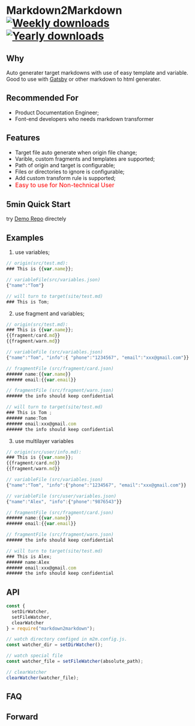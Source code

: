 # Markdown2Markdown [![Weekly downloads](https://img.shields.io/npm/dw/markdown2markdown.svg)](https://github.com/talentAN/markdown2markdown) [![Yearly downloads](https://img.shields.io/npm/dy/markdown2markdown.svg)](https://github.com/talentAN/markdown2markdown)

## Why

Auto generater target markdowns with use of easy template and variable. Good to use with [Gatsby](https://www.gatsbyjs.org/) or other markdown to html generater.

## Recommended For

- Product Documentation Engineer;
- Font-end developers who needs markdown transformer

## Features

- Target file auto generate when origin file change;
- Varible, custom fragments and templates are supported;
- Path of origin and target is configurable;
- Files or directories to ignore is configurable;
- Add custom transform rule is supported;
- <font size=3 color=#ff0000>Easy to use for Non-technical User </font>

## 5min Quick Start

try [Demo Repo](https://github.com/talentAN/markdown2markdown-demo) directely

## Examples

1. use variables;

```javascript
// origin(src/test.md):
### This is {{var.name}};

// variableFile(src/variables.json)
{"name":"Tom"}

// will turn to target(site/test.md)
### This is Tom;
```

2. use fragment and variables;

```javascript
// origin(src/test.md):
### This is {{var.name}};
{{fragment/card.md}}
{{fragment/warn.md}}

// variableFile (src/variables.json)
{"name":"Tom", "info":{ "phone":"1234567", "email":"xxx@gmail.com"}}

// fragmentFile (src/fragment/card.json)
###### name:{{var.name}}
###### email:{{var.email}}

// fragmentFile (src/fragment/warn.json)
###### the info should keep confidential

// will turn to target(site/test.md)
### This is Tom ;
###### name:Tom
###### email:xxx@gmail.com
###### the info should keep confidential
```

3. use multilayer variables

```javascript
// origin(src/user/info.md):
### This is {{var.name}};
{{fragment/card.md}}
{{fragment/warn.md}}

// variableFile (src/variables.json)
{"name":"Tom", "info":{"phone":"1234567", "email":"xxx@gmail.com"}}

// variableFile (src/user/variables.json)
{"name":"Alex", "info":{"phone":"9876543"}}

// fragmentFile (src/fragment/card.json)
###### name:{{var.name}}
###### email:{{var.email}}

// fragmentFile (src/fragment/warn.json)
###### the info should keep confidential

// will turn to target(site/test.md)
### This is Alex;
###### name:Alex
###### email:xxx@gmail.com
###### the info should keep confidential
```

## API

```javascript
const {
  setDirWatcher,
  setFileWatcher,
  clearWatcher
} = require("markdown2markdown");

// watch directory configed in m2m.config.js.
const watcher_dir = setDirWatcher();

// watch special file
const watcher_file = setFileWatcher(absolute_path);

// clearWatcher
clearWatcher(watcher_file);
```

## FAQ

## Forward
